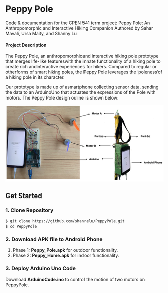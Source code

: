 # Peppy Pole
Code & documentation for the CPEN 541 term project: Peppy Pole: An Anthropomorphic and Interactive Hiking Companion
Authored by Sahar Mavali, Ursa Maity, and Shanny Lu

#### Project Description

The Peppy Pole, an anthropomorphicand interactive hiking pole prototype that merges life-like featureswith the innate functionality of a hiking pole to create rich andinteractive experiences for hikers. Compared to regular or otherforms of smart hiking poles, the Peppy Pole leverages the ’poleness’of a hiking pole in its character. 

Our prototype is made up of asmartphone collecting sensor data, sending the data to an ArduinoUno that actuates the expressions of the Pole with motors. The Peppy Pole design ouline is shown below:

<img src="docs/PeppyPoleLayout.png">

## Get Started

### 1. Clone Repository

```sh
$ git clone https://github.com/shannelu/PeppyPole.git
$ cd PeppyPole
```

### 2. Download APK file to Android Phone

1. Phase 1: **Peppy_Pole.apk** for outdoor functionality.
2. Phase 2: **Peppy_Home.apk** for indoor functionality.

### 3. Deploy Arduino Uno Code

Download **ArduinoCode.ino** to control the motion of two motors on PeppyPole.
